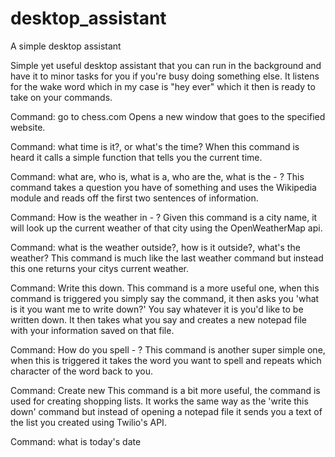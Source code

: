 # desktop_assistant
A simple desktop assistant

Simple yet useful desktop assistant that you can run in the background and have it to minor tasks for you if you're busy doing something else. 
It listens for the wake word which in my case is "hey ever" which it then is ready to take on your commands.


Command: go to chess.com
Opens a new window that goes to the specified website.

Command: what time is it?, or what's the time?
When this command is heard it calls a simple function that tells you the current time.

Command: what are, who is, what is a, who are the, what is the - ?
This command takes a question you have of something and uses the Wikipedia module and reads off the first two sentences of information.

Command: How is the weather in - ?
Given this command is a city name, it will look up the current weather of that city using the OpenWeatherMap api.

Command: what is the weather outside?, how is it outside?, what's the weather?
This command is much like the last weather command but instead this one returns your citys current weather. 

Command: Write this down.
This command is a more useful one, when this command is triggered you simply say the command, it then asks you 'what is it you want me to write down?'
You say whatever it is you'd like to be written down. It then takes what you say and creates a new notepad file with your information saved on that file.

Command: How do you spell - ?
This command is another super simple one, when this is triggered it takes the word you want to spell and repeats which character of the word back to you.

Command: Create new
This command is a bit more useful, the command is used for creating shopping lists. It works the same way as the 'write this down' command but instead of
opening a notepad file it sends you a text of the list you created using Twilio's API.

Command: what is today's date
